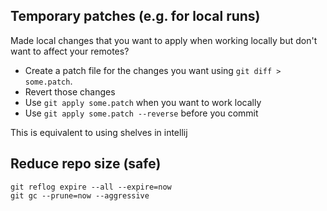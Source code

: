 ## Temporary patches (e.g. for local runs)

Made local changes that you want to apply when working locally but don't want to affect your remotes?

- Create a patch file for the changes you want using `git diff > some.patch`.
- Revert those changes
- Use `git apply some.patch` when you want to work locally
- Use `git apply some.patch --reverse` before you commit

This is equivalent to using shelves in intellij


## Reduce repo size (safe)

```
git reflog expire --all --expire=now
git gc --prune=now --aggressive
```

